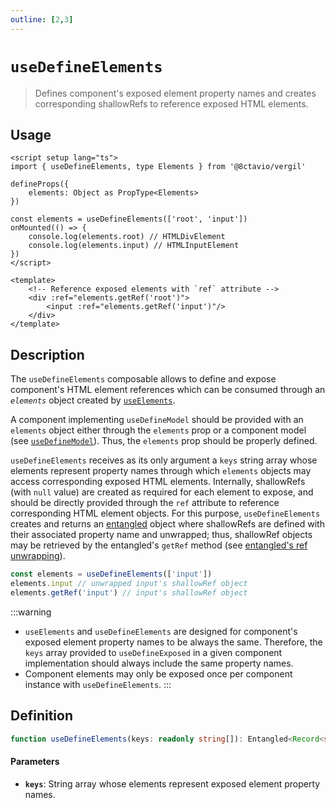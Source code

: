```yaml
---
outline: [2,3]
---
```


# `useDefineElements`

> Defines component's exposed element property names and creates corresponding shallowRefs to reference exposed HTML elements.

## Usage

```vue
<script setup lang="ts">
import { useDefineElements, type Elements } from '@8ctavio/vergil'

defineProps({
	elements: Object as PropType<Elements>
})

const elements = useDefineElements(['root', 'input'])
onMounted(() => {
	console.log(elements.root) // HTMLDivElement
	console.log(elements.input) // HTMLInputElement
})
</script>

<template>
	<!-- Reference exposed elements with `ref` attribute -->
	<div :ref="elements.getRef('root')">
		<input :ref="elements.getRef('input')"/>
	</div>
</template>
```

## Description

The `useDefineElements` composable allows to define and expose component's HTML element references which can be consumed through an *`elements`* object created by [`useElements`](/composables/useElements).

A component implementing `useDefineModel` should be provided with an `elements` object either through the `elements` prop or a component model (see [`useDefineModel`](/composables/useDefineModel)). Thus, the `elements` prop should be properly defined.

`useDefineElements` receives as its only argument a `keys` string array whose elements represent property names through which `elements` objects may access corresponding exposed HTML elements. Internally, shallowRefs (with `null` value) are created as required for each element to expose, and should be directly provided through the `ref` attribute to reference corresponding HTML element objects. For this purpose, `useDefineElements` creates and returns an [entangled](/reactivity/entangled) object where shallowRefs are defined with their associated property name and unwrapped; thus, shallowRef objects may be retrieved by the entangled's `getRef` method (see [entangled's ref unwrapping](/reactivity/entangled#ref-unwrapping)).

```js
const elements = useDefineElements(['input'])
elements.input // unwrapped input's shallowRef object
elements.getRef('input') // input's shallowRef object
```

:::warning
- `useElements` and `useDefineElements` are designed for component's exposed element property names to be always the same. Therefore, the `keys` array provided to `useDefineExposed` in a given component implementation should always include the same property names.
- Component elements may only be exposed once per component instance with `useDefineElements`.
:::

## Definition

```ts
function useDefineElements(keys: readonly string[]): Entangled<Record<string, ShallowRef<HTMLElement | null>>>
```

#### Parameters

- **`keys`**: String array whose elements represent exposed element property names.